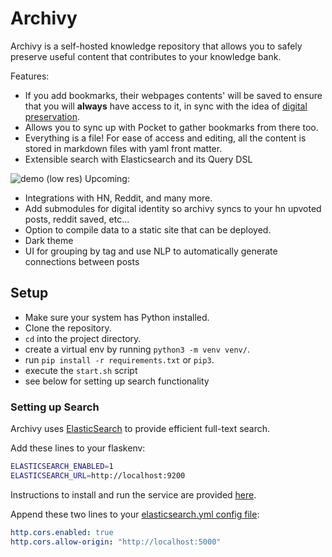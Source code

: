 # Archivy

Archivy is a self-hosted knowledge repository that allows you to safely preserve useful content that contributes to your knowledge bank.

Features:


- If you add bookmarks, their webpages contents' will be saved to ensure that you will **always** have access to it, in sync with the idea of [digital preservation](https://jeffhuang.com/designed_to_last/).
- Allows you to sync up with Pocket to gather bookmarks from there too.
- Everything is a file! For ease of access and editing, all the content is stored in markdown files with yaml front matter.
- Extensible search with Elasticsearch and its Query DSL


![demo (low res)](https://github.com/Uzay-G/archivy/raw/master/archivy.gif)
Upcoming:

- Integrations with HN, Reddit, and many more.
- Add submodules for digital identity so archivy syncs to your hn upvoted posts, reddit saved, etc...
- Option to compile data to a static site that can be deployed.
- Dark theme
- UI for grouping by tag and use NLP to automatically generate connections between posts

## Setup

- Make sure your system has Python installed.
- Clone the repository.
- `cd` into the project directory.
- create a virtual env by running `python3 -m venv venv/`.
- run `pip install -r requirements.txt` or `pip3`.
- execute the `start.sh` script
- see below for setting up search functionality


### Setting up Search

Archivy uses [ElasticSearch](https://www.elastic.co) to provide efficient full-text search.

Add these lines to your flaskenv:

```bash
ELASTICSEARCH_ENABLED=1
ELASTICSEARCH_URL=http://localhost:9200
```

Instructions to install and run the service are provided [here](https://www.elastic.co/guide/en/elasticsearch/reference/current/install-elasticsearch.html).


Append these two lines to your [elasticsearch.yml config file](https://www.elastic.co/guide/en/elasticsearch/reference/current/settings.html):

```yaml
http.cors.enabled: true
http.cors.allow-origin: "http://localhost:5000"
```
